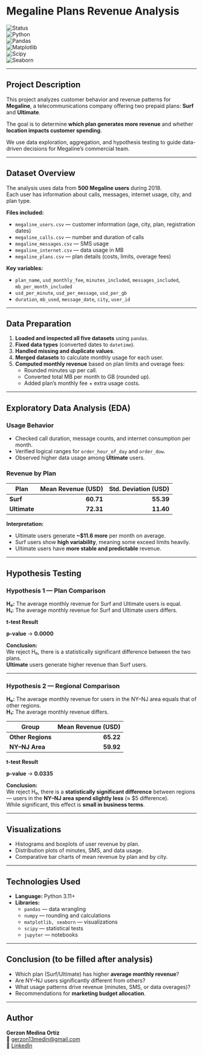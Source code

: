 # Megaline Plans Revenue Analysis

![Status](https://img.shields.io/badge/Status-Completed-success)  
![Python](https://img.shields.io/badge/Python-3.11%2B-blue)  
![Pandas](https://img.shields.io/badge/Pandas-Data%20Wrangling-yellow)  
![Matplotlib](https://img.shields.io/badge/Matplotlib-Visualization-orange)  
![Scipy](https://img.shields.io/badge/SciPy-Hypothesis%20Testing-lightgrey)  
![Seaborn](https://img.shields.io/badge/Seaborn-Statistical%20Visualization-9cf)

---

## Project Description

This project analyzes customer behavior and revenue patterns for **Megaline**, a telecommunications company offering two prepaid plans: **Surf** and **Ultimate**.  

The goal is to determine **which plan generates more revenue** and whether **location impacts customer spending**.  

We use data exploration, aggregation, and hypothesis testing to guide data-driven decisions for Megaline’s commercial team.

---

## Dataset Overview

The analysis uses data from **500 Megaline users** during 2018.  
Each user has information about calls, messages, internet usage, city, and plan type.

**Files included:**
- `megaline_users.csv` — customer information (age, city, plan, registration dates)  
- `megaline_calls.csv` — number and duration of calls  
- `megaline_messages.csv` — SMS usage  
- `megaline_internet.csv` — data usage in MB  
- `megaline_plans.csv` — plan details (costs, limits, overage fees)

**Key variables:**
- `plan_name`, `usd_monthly_fee`, `minutes_included`, `messages_included`, `mb_per_month_included`
- `usd_per_minute`, `usd_per_message`, `usd_per_gb`
- `duration`, `mb_used`, `message_date`, `city`, `user_id`

---

## Data Preparation

1. **Loaded and inspected all five datasets** using `pandas`.  
2. **Fixed data types** (converted dates to `datetime`).  
3. **Handled missing and duplicate values**.  
4. **Merged datasets** to calculate monthly usage for each user.  
5. **Computed monthly revenue** based on plan limits and overage fees:  
   - Rounded minutes up per call.  
   - Converted total MB per month to GB (rounded up).  
   - Added plan’s monthly fee + extra usage costs.  

---

## Exploratory Data Analysis (EDA)

### Usage Behavior
- Checked call duration, message counts, and internet consumption per month.  
- Verified logical ranges for `order_hour_of_day` and `order_dow`.  
- Observed higher data usage among **Ultimate** users.

### Revenue by Plan
| Plan | Mean Revenue (USD) | Std. Deviation (USD) |
|------|--------------------:|---------------------:|
| **Surf** | **60.71** | **55.39** |
| **Ultimate** | **72.31** | **11.40** |

**Interpretation:**  
- Ultimate users generate **~$11.6 more** per month on average.  
- Surf users show **high variability**, meaning some exceed limits heavily.  
- Ultimate users have **more stable and predictable** revenue.

---

## Hypothesis Testing

### **Hypothesis 1 — Plan Comparison**

**H₀:** The average monthly revenue for Surf and Ultimate users is equal.  
**H₁:** The average monthly revenue for Surf and Ultimate users differs.


**t-test Result**

**p-value** → **0.0000** 


**Conclusion:**  
We reject H₀, there is a statistically significant difference between the two plans.  
**Ultimate** users generate higher revenue than Surf users.

---

### **Hypothesis 2 — Regional Comparison**

**H₀:** The average monthly revenue for users in the NY–NJ area equals that of other regions.  
**H₁:** The average monthly revenue differs.

| Group | Mean Revenue (USD) |
|--------|-------------------:|
| **Other Regions** | **65.22** |
| **NY–NJ Area** | **59.92** |


**t-test Result**

**p-value** → **0.0335** 


**Conclusion:**  
We reject H₀, there is a **statistically significant difference** between regions — users in the **NY–NJ area spend slightly less** (≈ $5 difference).  
While significant, this effect is **small in business terms**.

---

## Visualizations

- Histograms and boxplots of user revenue by plan.  
- Distribution plots of minutes, SMS, and data usage.  
- Comparative bar charts of mean revenue by plan and by city.  

---

## Technologies Used

- **Language:** Python 3.11+  
- **Libraries:**  
  - `pandas` — data wrangling  
  - `numpy` — rounding and calculations  
  - `matplotlib, seaborn` — visualizations  
  - `scipy` — statistical tests  
  - `jupyter` — notebooks

---

## Conclusion (to be filled after analysis)

- Which plan (Surf/Ultimate) has higher **average monthly revenue**?  
- Are NY–NJ users significantly different from others?  
- What usage patterns drive revenue (minutes, SMS, or data overages)?  
- Recommendations for **marketing budget allocation**.

---

## Author

**Gerzon Medina Ortiz**  
📧 [gerzon13medin@gmail.com](mailto:gerzon13medin@gmail.com)  
💼 [LinkedIn](https://www.linkedin.com/in/gerzon-medina-robotics-datascience)